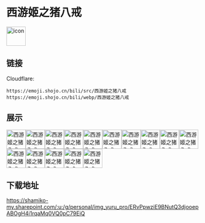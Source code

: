 # 西游姬之猪八戒
<img src="https://emoji.shojo.cn/bili/src/西游姬之猪八戒/icon.png" width="50" height="50" alt="icon">

## 链接
Cloudflare:
```
https://emoji.shojo.cn/bili/src/西游姬之猪八戒
https://emoji.shojo.cn/bili/webp/西游姬之猪八戒
```
## 展示
<img src="https://emoji.shojo.cn/bili/src/西游姬之猪八戒/西游姬之猪八戒-猪猪心碎.png" width="50" height="50" alt="西游姬之猪八戒-猪猪心碎"><img src="https://emoji.shojo.cn/bili/src/西游姬之猪八戒/西游姬之猪八戒-猪猪爱了.png" width="50" height="50" alt="西游姬之猪八戒-猪猪爱了"><img src="https://emoji.shojo.cn/bili/src/西游姬之猪八戒/西游姬之猪八戒-yue了.png" width="50" height="50" alt="西游姬之猪八戒-yue了"><img src="https://emoji.shojo.cn/bili/src/西游姬之猪八戒/西游姬之猪八戒-拿来.png" width="50" height="50" alt="西游姬之猪八戒-拿来"><img src="https://emoji.shojo.cn/bili/src/西游姬之猪八戒/西游姬之猪八戒-优秀.png" width="50" height="50" alt="西游姬之猪八戒-优秀"><img src="https://emoji.shojo.cn/bili/src/西游姬之猪八戒/西游姬之猪八戒-安静.png" width="50" height="50" alt="西游姬之猪八戒-安静"><img src="https://emoji.shojo.cn/bili/src/西游姬之猪八戒/西游姬之猪八戒-差不多得了.png" width="50" height="50" alt="西游姬之猪八戒-差不多得了"><img src="https://emoji.shojo.cn/bili/src/西游姬之猪八戒/西游姬之猪八戒-猪哥.png" width="50" height="50" alt="西游姬之猪八戒-猪哥"><img src="https://emoji.shojo.cn/bili/src/西游姬之猪八戒/西游姬之猪八戒-胜利了.png" width="50" height="50" alt="西游姬之猪八戒-胜利了"><img src="https://emoji.shojo.cn/bili/src/西游姬之猪八戒/西游姬之猪八戒-猪猪不要.png" width="50" height="50" alt="西游姬之猪八戒-猪猪不要"><img src="https://emoji.shojo.cn/bili/src/西游姬之猪八戒/西游姬之猪八戒-糗大了.png" width="50" height="50" alt="西游姬之猪八戒-糗大了"><img src="https://emoji.shojo.cn/bili/src/西游姬之猪八戒/西游姬之猪八戒-宕机.png" width="50" height="50" alt="西游姬之猪八戒-宕机"><img src="https://emoji.shojo.cn/bili/src/西游姬之猪八戒/西游姬之猪八戒-拳头嗯了.png" width="50" height="50" alt="西游姬之猪八戒-拳头嗯了"><img src="https://emoji.shojo.cn/bili/src/西游姬之猪八戒/西游姬之猪八戒-不愧是猪猪.png" width="50" height="50" alt="西游姬之猪八戒-不愧是猪猪"><img src="https://emoji.shojo.cn/bili/src/西游姬之猪八戒/西游姬之猪八戒-好大的瓜.png" width="50" height="50" alt="西游姬之猪八戒-好大的瓜">

## 下载地址

https://shamiko-my.sharepoint.com/:u:/g/personal/img_yuru_pro/ERvPpwziE9BNutQ3djooepABOgH4i1rqaMq0VQ0pC79EiQ